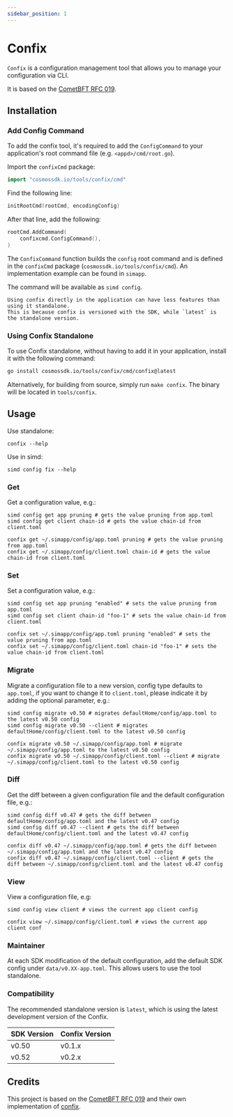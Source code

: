 ```yaml
---
sidebar_position: 1
---
```


# Confix

`Confix` is a configuration management tool that allows you to manage your configuration via CLI.

It is based on the [CometBFT RFC 019](https://github.com/cometbft/cometbft/blob/5013bc3f4a6d64dcc2bf02ccc002ebc9881c62e4/docs/rfc/rfc-019-config-version.md).

## Installation

### Add Config Command

To add the confix tool, it's required to add the `ConfigCommand` to your application's root command file (e.g. `<appd>/cmd/root.go`).

Import the `confixCmd` package:

```go
import "cosmossdk.io/tools/confix/cmd"
```

Find the following line:

```go
initRootCmd(rootCmd, encodingConfig)
```

After that line, add the following:

```go
rootCmd.AddCommand(
    confixcmd.ConfigCommand(),
)
```

The `ConfixCommand` function builds the `config` root command and is defined in the `confixCmd` package (`cosmossdk.io/tools/confix/cmd`).
An implementation example can be found in `simapp`.

The command will be available as `simd config`.

```tip
Using confix directly in the application can have less features than using it standalone.
This is because confix is versioned with the SDK, while `latest` is the standalone version.
```

### Using Confix Standalone

To use Confix standalone, without having to add it in your application, install it with the following command:

```bash
go install cosmossdk.io/tools/confix/cmd/confix@latest
```

Alternatively, for building from source, simply run `make confix`. The binary will be located in `tools/confix`.

## Usage

Use standalone:

```shell
confix --help
```

Use in simd:

```shell
simd config fix --help
```

### Get

Get a configuration value, e.g.:

```shell
simd config get app pruning # gets the value pruning from app.toml
simd config get client chain-id # gets the value chain-id from client.toml
```

```shell
confix get ~/.simapp/config/app.toml pruning # gets the value pruning from app.toml
confix get ~/.simapp/config/client.toml chain-id # gets the value chain-id from client.toml
```

### Set

Set a configuration value, e.g.:

```shell
simd config set app pruning "enabled" # sets the value pruning from app.toml
simd config set client chain-id "foo-1" # sets the value chain-id from client.toml
```

```shell
confix set ~/.simapp/config/app.toml pruning "enabled" # sets the value pruning from app.toml
confix set ~/.simapp/config/client.toml chain-id "foo-1" # sets the value chain-id from client.toml
```

### Migrate

Migrate a configuration file to a new version, config type defaults to `app.toml`, if you want to change it to `client.toml`, please indicate it by adding the optional parameter, e.g.:

```shell
simd config migrate v0.50 # migrates defaultHome/config/app.toml to the latest v0.50 config
simd config migrate v0.50 --client # migrates defaultHome/config/client.toml to the latest v0.50 config
```

```shell
confix migrate v0.50 ~/.simapp/config/app.toml # migrate ~/.simapp/config/app.toml to the latest v0.50 config
confix migrate v0.50 ~/.simapp/config/client.toml --client # migrate ~/.simapp/config/client.toml to the latest v0.50 config
```

### Diff

Get the diff between a given configuration file and the default configuration file, e.g.:

```shell
simd config diff v0.47 # gets the diff between defaultHome/config/app.toml and the latest v0.47 config
simd config diff v0.47 --client # gets the diff between defaultHome/config/client.toml and the latest v0.47 config
```

```shell
confix diff v0.47 ~/.simapp/config/app.toml # gets the diff between ~/.simapp/config/app.toml and the latest v0.47 config
confix diff v0.47 ~/.simapp/config/client.toml --client # gets the diff between ~/.simapp/config/client.toml and the latest v0.47 config
```

### View

View a configuration file, e.g:

```shell
simd config view client # views the current app client config
```

```shell
confix view ~/.simapp/config/client.toml # views the current app client conf
```

### Maintainer

At each SDK modification of the default configuration, add the default SDK config under `data/v0.XX-app.toml`.
This allows users to use the tool standalone.

### Compatibility

The recommended standalone version is `latest`, which is using the latest development version of the Confix.

| SDK Version | Confix Version |
| ----------- | -------------- |
| v0.50       | v0.1.x         |
| v0.52       | v0.2.x         |

## Credits

This project is based on the [CometBFT RFC 019](https://github.com/cometbft/cometbft/blob/5013bc3f4a6d64dcc2bf02ccc002ebc9881c62e4/docs/rfc/rfc-019-config-version.md) and their own implementation of [confix](https://github.com/cometbft/cometbft/blob/v0.36.x/scripts/confix/confix.go).
